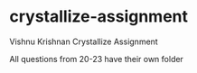 # crystallize-assignment
Vishnu Krishnan Crystallize Assignment

All questions from 20-23 have their own folder
